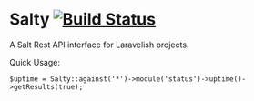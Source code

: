 Salty [![Build Status](https://travis-ci.org/Capisso/Salty.png?branch=master)](https://travis-ci.org/Capisso/Salty)
=====

A Salt Rest API interface for Laravelish projects.

Quick Usage:

    $uptime = Salty::against('*')->module('status')->uptime()->getResults(true);
